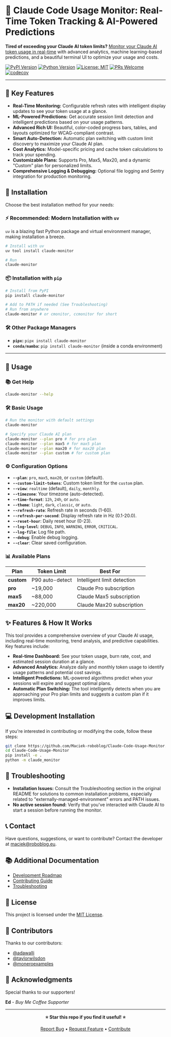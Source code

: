 # 🚀 Claude Code Usage Monitor: Real-Time Token Tracking & AI-Powered Predictions

**Tired of exceeding your Claude AI token limits?**  [Monitor your Claude AI token usage in real-time](https://github.com/Maciek-roboblog/Claude-Code-Usage-Monitor) with advanced analytics, machine learning-based predictions, and a beautiful terminal UI to optimize your usage and costs.

[![PyPI Version](https://img.shields.io/pypi/v/claude-monitor.svg)](https://pypi.org/project/claude-monitor/)
[![Python Version](https://img.shields.io/badge/python-3.9+-blue.svg)](https://python.org)
[![License: MIT](https://img.shields.io/badge/License-MIT-yellow.svg)](https://opensource.org/licenses/MIT)
[![PRs Welcome](https://img.shields.io/badge/PRs-welcome-brightgreen.svg)](http://makeapullrequest.com)
[![codecov](https://codecov.io/gh/Maciek-roboblog/Claude-Code-Usage-Monitor/branch/main/graph/badge.svg)](https://codecov.io/gh/Maciek-roboblog/Claude-Code-Usage-Monitor)

---

## 🔑 Key Features

*   **Real-Time Monitoring:** Configurable refresh rates with intelligent display updates to see your token usage at a glance.
*   **ML-Powered Predictions:** Get accurate session limit detection and intelligent predictions based on your usage patterns.
*   **Advanced Rich UI:** Beautiful, color-coded progress bars, tables, and layouts optimized for WCAG-compliant contrast.
*   **Smart Auto-Detection:** Automatic plan switching with custom limit discovery to maximize your Claude AI plan.
*   **Cost Analytics:** Model-specific pricing and cache token calculations to track your spending.
*   **Customizable Plans:**  Supports Pro, Max5, Max20, and a dynamic "Custom" plan for personalized limits.
*   **Comprehensive Logging & Debugging:**  Optional file logging and Sentry integration for production monitoring.

## 🚀 Installation

Choose the best installation method for your needs:

### ⚡ Recommended: Modern Installation with `uv`

`uv` is a blazing fast Python package and virtual environment manager, making installation a breeze.

```bash
# Install with uv
uv tool install claude-monitor

# Run
claude-monitor
```

### 📦 Installation with `pip`

```bash
# Install from PyPI
pip install claude-monitor

# Add to PATH if needed (See Troubleshooting)
# Run from anywhere
claude-monitor # or cmonitor, ccmonitor for short
```

### 🛠️ Other Package Managers

*   **`pipx`:** `pipx install claude-monitor`
*   **`conda/mamba`:** `pip install claude-monitor` (inside a conda environment)

---

## 📖 Usage

### 📚 Get Help

```bash
claude-monitor --help
```

### 🛠️ Basic Usage

```bash
# Run the monitor with default settings
claude-monitor

# Specify your Claude AI plan
claude-monitor --plan pro # for pro plan
claude-monitor --plan max5 # for max5 plan
claude-monitor --plan max20 # for max20 plan
claude-monitor --plan custom # for custom plan
```

### ⚙️ Configuration Options

*   **`--plan`**:  `pro`, `max5`, `max20`, or `custom` (default).
*   **`--custom-limit-tokens`**: Custom token limit for the `custom` plan.
*   **`--view`**:  `realtime` (default), `daily`, `monthly`.
*   **`--timezone`**: Your timezone (auto-detected).
*   **`--time-format`**: `12h`, `24h`, or `auto`.
*   **`--theme`**: `light`, `dark`, `classic`, or `auto`.
*   **`--refresh-rate`**: Refresh rate in seconds (1-60).
*   **`--refresh-per-second`**: Display refresh rate in Hz (0.1-20.0).
*   **`--reset-hour`**: Daily reset hour (0-23).
*   **`--log-level`**: `DEBUG`, `INFO`, `WARNING`, `ERROR`, `CRITICAL`.
*   **`--log-file`**: Log file path.
*   **`--debug`**: Enable debug logging.
*   **`--clear`**: Clear saved configuration.

### 📊 Available Plans

| Plan       | Token Limit     | Best For                          |
|------------|-----------------|-----------------------------------|
| **custom** | P90 auto-detect | Intelligent limit detection       |
| **pro**    | ~19,000         | Claude Pro subscription          |
| **max5**   | ~88,000         | Claude Max5 subscription         |
| **max20**  | ~220,000        | Claude Max20 subscription        |

## ✨ Features & How It Works

This tool provides a comprehensive overview of your Claude AI usage, including real-time monitoring, trend analysis, and predictive capabilities.  Key features include:

*   **Real-time Dashboard:** See your token usage, burn rate, cost, and estimated session duration at a glance.
*   **Advanced Analytics:** Analyze daily and monthly token usage to identify usage patterns and potential cost savings.
*   **Intelligent Predictions:**  ML-powered algorithms predict when your sessions will expire and suggest optimal plans.
*   **Automatic Plan Switching:** The tool intelligently detects when you are approaching your Pro plan limits and suggests a custom plan if it improves limits.

## 💻 Development Installation

If you're interested in contributing or modifying the code, follow these steps:

```bash
git clone https://github.com/Maciek-roboblog/Claude-Code-Usage-Monitor.git
cd Claude-Code-Usage-Monitor
pip install -e .
python -m claude_monitor
```

## 🐛 Troubleshooting

*   **Installation Issues:**  Consult the Troubleshooting section in the original README for solutions to common installation problems, especially related to "externally-managed-environment" errors and PATH issues.
*   **No active session found:** Verify that you've interacted with Claude AI to start a session before running the monitor.

## 📞 Contact

Have questions, suggestions, or want to contribute?  Contact the developer at [maciek@roboblog.eu](mailto:maciek@roboblog.eu).

## 📚 Additional Documentation

*   [Development Roadmap](DEVELOPMENT.md)
*   [Contributing Guide](CONTRIBUTING.md)
*   [Troubleshooting](TROUBLESHOOTING.md)

## 📝 License

This project is licensed under the [MIT License](LICENSE).

## 🤝 Contributors

Thanks to our contributors:

*   [@adawalli](https://github.com/adawalli)
*   [@taylorwilsdon](https://github.com/taylorwilsdon)
*   [@moneroexamples](https://github.com/moneroexamples)

## 🙏 Acknowledgments

Special thanks to our supporters!

**Ed** - *Buy Me Coffee Supporter*

---

<div align="center">

**⭐ Star this repo if you find it useful! ⭐**

[Report Bug](https://github.com/Maciek-roboblog/Claude-Code-Usage-Monitor/issues) • [Request Feature](https://github.com/Maciek-roboblog/Claude-Code-Usage-Monitor/issues) • [Contribute](CONTRIBUTING.md)

</div>
